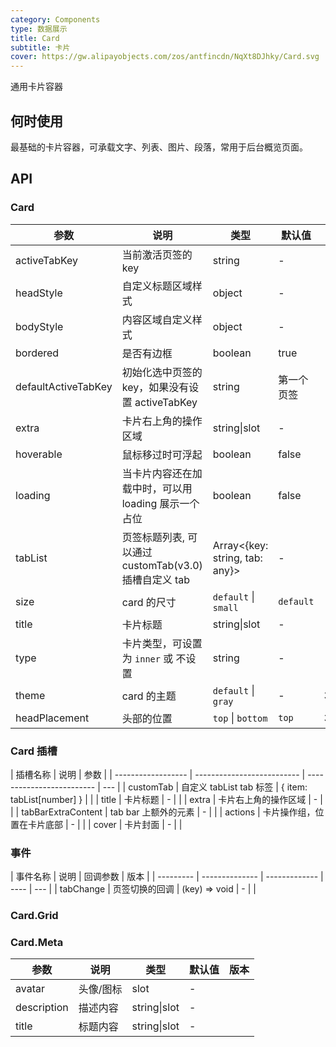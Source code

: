 ```yaml
---
category: Components
type: 数据展示
title: Card
subtitle: 卡片
cover: https://gw.alipayobjects.com/zos/antfincdn/NqXt8DJhky/Card.svg
---
```


通用卡片容器

## 何时使用

最基础的卡片容器，可承载文字、列表、图片、段落，常用于后台概览页面。

## API

### Card

| 参数 | 说明 | 类型 | 默认值 | 版本 |
| --- | --- | --- | --- | --- |
| activeTabKey | 当前激活页签的 key | string | - |  |
| headStyle | 自定义标题区域样式 | object | - |  |
| bodyStyle | 内容区域自定义样式 | object | - |  |
| bordered | 是否有边框 | boolean | true |  |
| defaultActiveTabKey | 初始化选中页签的 key，如果没有设置 activeTabKey | string | 第一个页签 |  |
| extra | 卡片右上角的操作区域 | string\|slot | - |  |
| hoverable | 鼠标移过时可浮起 | boolean | false |  |
| loading | 当卡片内容还在加载中时，可以用 loading 展示一个占位 | boolean | false |  |
| tabList | 页签标题列表, 可以通过 customTab(v3.0) 插槽自定义 tab | Array&lt;{key: string, tab: any}&gt; | - |  |
| size | card 的尺寸 | `default` \| `small` | `default` |  |
| title | 卡片标题 | string\|slot | - |  |
| type | 卡片类型，可设置为 `inner` 或 不设置 | string | - |  |
| theme | card 的主题 | `default` \| `gray` | - | 3.15.0 |
| headPlacement | 头部的位置 | `top` \| `bottom` | `top` | 3.21.0 |

### Card 插槽

| 插槽名称           | 说明                       | 参数                      |
| ------------------ | -------------------------- | ------------------------- | --- |
| customTab          | 自定义 tabList tab 标签    | { item: tabList[number] } |     |
| title              | 卡片标题                   | -                         |     |
| extra              | 卡片右上角的操作区域       | -                         |     |
| tabBarExtraContent | tab bar 上额外的元素       | -                         |     |
| actions            | 卡片操作组，位置在卡片底部 | -                         |     |
| cover              | 卡片封面                   | -                         |     |

### 事件

| 事件名称  | 说明           | 回调参数      | 版本 |
| --------- | -------------- | ------------- | ---- | --- |
| tabChange | 页签切换的回调 | (key) => void | -    |     |

### Card.Grid

### Card.Meta

| 参数        | 说明      | 类型         | 默认值 | 版本 |
| ----------- | --------- | ------------ | ------ | ---- |
| avatar      | 头像/图标 | slot         | -      |      |
| description | 描述内容  | string\|slot | -      |      |
| title       | 标题内容  | string\|slot | -      |      |
